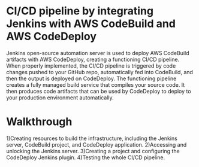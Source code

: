  # CI/CD pipeline by integrating Jenkins with AWS CodeBuild and AWS CodeDeploy
Jenkins open-source automation server is used to deploy AWS CodeBuild artifacts with AWS CodeDeploy, creating a functioning CI/CD pipeline. When properly implemented, the CI/CD pipeline is triggered by code changes pushed to your GitHub repo, automatically fed into CodeBuild, and then the output is deployed on CodeDeploy.
The functioning pipeline creates a fully managed build service that compiles your source code. It then produces code artifacts that can be used by CodeDeploy to deploy to your production environment automatically.

# Walkthrough
1)Creating resources to build the infrastructure, including the Jenkins server, CodeBuild project, and CodeDeploy application.
2)Accessing and unlocking the Jenkins server.
3)Creating a project and configuring the CodeDeploy Jenkins plugin.
4)Testing the whole CI/CD pipeline.
